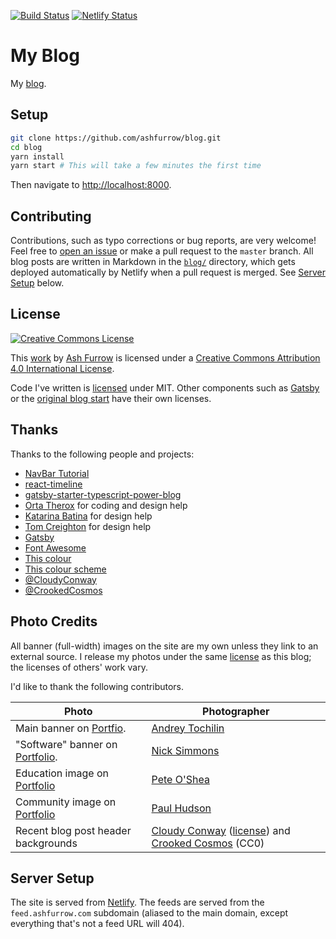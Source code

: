 [![Build Status](https://travis-ci.org/ashfurrow/blog.svg?branch=master)](https://travis-ci.org/ashfurrow/blog) [![Netlify Status](https://api.netlify.com/api/v1/badges/73ec75b9-958c-4274-a66b-0c74a9a43925/deploy-status)](https://app.netlify.com/sites/ashfurrow-blog/deploys)

# My Blog

My [blog](https://ashfurrow.com/).

## Setup

```sh
git clone https://github.com/ashfurrow/blog.git
cd blog
yarn install
yarn start # This will take a few minutes the first time
```

Then navigate to [http://localhost:8000](http://localhost:8000).

## Contributing

Contributions, such as typo corrections or bug reports, are very welcome! Feel free to [open an issue](https://github.com/ashfurrow/blog/issues/new) or make a pull request to the `master` branch. All blog posts are written in Markdown in the [`blog/`](https://github.com/ashfurrow/blog/tree/master/blog) directory, which gets deployed automatically by Netlify when a pull request is merged. See [Server Setup](#server-setup) below.

## License

[![Creative Commons License](https://i.creativecommons.org/l/by/4.0/88x31.png)](http://creativecommons.org/licenses/by/4.0/)

This [work](http://purl.org/dc/dcmitype/Text) by [Ash Furrow](https://ashfurrow.com/) is licensed under a [Creative Commons Attribution 4.0 International License](http://creativecommons.org/licenses/by/4.0/).

Code I've written is [licensed](/LICENSE) under MIT. Other components such as [Gatsby](https://www.gatsbyjs.org) or the [original blog start](https://github.com/mhadaily/gatsby-starter-typescript-power-blog) have their own licenses.

## Thanks

Thanks to the following people and projects:

- [NavBar Tutorial](https://dev.to/nunocpnp/your-very-first-responsive-and-animated-navigation-bar-with-react-and-react-spring-17co)
- [react-timeline](https://react-timeline.com)
- [gatsby-starter-typescript-power-blog](https://github.com/mhadaily/gatsby-starter-typescript-power-blog)
- [Orta Therox](https://twitter.com/orta) for coding and design help
- [Katarina Batina](https://twitter.com/katarinabatina) for design help
- [Tom Creighton](https://twitter.com/ashfurrow/status/523393606431019008) for design help
- [Gatsby](https://www.gatsbyjs.org)
- [Font Awesome](http://fortawesome.github.io/Font-Awesome/icons/)
- [This colour](http://www.colourlovers.com/color/398CCC/Walton)
- [This colour scheme](http://www.colourlovers.com/palette/869489/Caribbean_Dusk)
- [@CloudyConway](http://twitter.com/CloudyConway)
- [@CrookedCosmos](http://twitter.com/CrookedCosmos)

## Photo Credits

All banner (full-width) images on the site are my own unless they link to an external source. I release my photos under the same [license](/LICENSE) as this blog; the licenses of others' work vary.

I'd like to thank the following contributors.

| Photo                                                                       | Photographer                                                                                                                                                                      |
| --------------------------------------------------------------------------- | --------------------------------------------------------------------------------------------------------------------------------------------------------------------------------- |
| Main banner on [Portfio](https://ashfurrow.com/portfolio).                  | [Andrey Tochilin](https://twitter.com/Tochilin)                                                                                                                                   |
| "Software" banner on [Portfolio](https://ashfurrow.com/portfolio#software). | [Nick Simmons](http://instagram.com/nsimmons206)                                                                                                                                  |
| Education image on [Portfolio](https://ashfurrow.com/portfolio#education)   | [Pete O'Shea](https://www.flickr.com/photos/59668110@N04/5600161625)                                                                                                              |
| Community image on [Portfolio](https://ashfurrow.com/portfolio#community)   | [Paul Hudson](https://twitter.com/twostraws/status/974561090880274433)                                                                                                            |
| Recent blog post header backgrounds                                         | [Cloudy Conway](http://twitter.com/CloudyConway) ([license](https://twitter.com/vex0rian/status/625153928364191744)) and [Crooked Cosmos](http://twitter.com/CrookedCosmos) (CC0) |

## Server Setup

The site is served from [Netlify](https://www.netlify.com). The feeds are served from the `feed.ashfurrow.com` subdomain (aliased to the main domain, except everything that's not a feed URL will 404).
